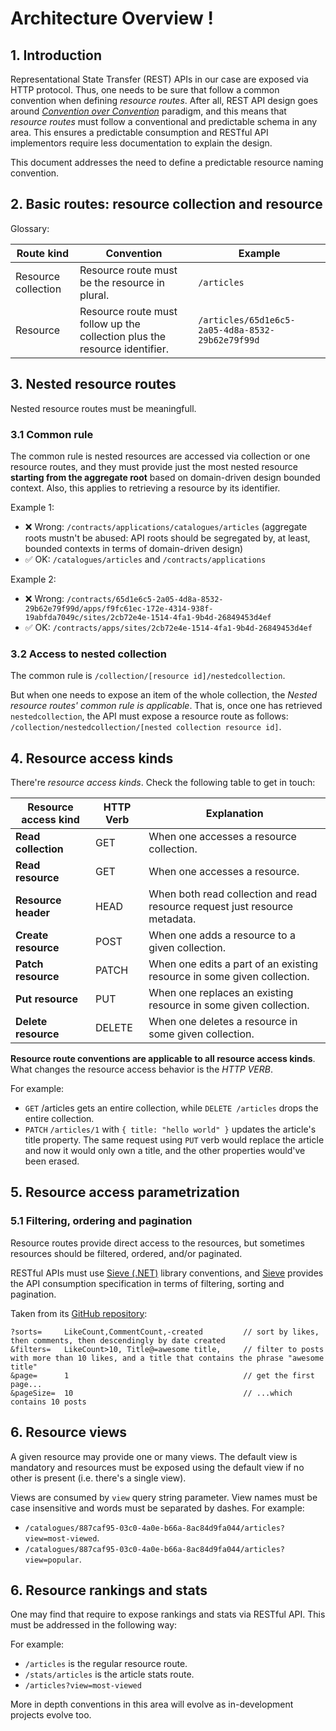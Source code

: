 # Architecture Overview !

## 1. Introduction

Representational State Transfer (REST) APIs in our case are exposed via HTTP protocol. Thus, one needs to be sure that follow a common convention when defining *resource routes*. After all, REST API design goes around [*Convention over Convention*](https://github.com/MapsterMapper/Mapster) paradigm, and this means that *resource routes* must follow a conventional and predictable schema in any area. This ensures a predictable consumption and RESTful API implementors require less documentation to explain the design.

This document addresses the need to define a predictable resource naming convention.

## 2. Basic routes: resource collection and resource

Glossary:

| Route kind | Convention | Example |
| - | - | - |
| Resource collection | Resource route must be the resource in plural. | `/articles` |
| Resource | Resource route must follow up the collection plus the resource identifier. | `/articles/65d1e6c5-2a05-4d8a-8532-29b62e79f99d` |

## 3. Nested resource routes

Nested resource routes must be meaningfull.

### 3.1 Common rule

The common rule is nested resources are accessed via collection or one resource routes, and they must provide just the most nested resource **starting from the aggregate root** based on domain-driven design bounded context. Also, this applies to retrieving a resource by its identifier.

Example 1: 
- ❌ Wrong: `/contracts/applications/catalogues/articles` (aggregate roots mustn't be abused: API roots should be segregated by, at least, bounded contexts in terms of domain-driven design)
- ✅ OK: `/catalogues/articles` and `/contracts/applications`


Example 2:

- ❌ Wrong: `/contracts/65d1e6c5-2a05-4d8a-8532-29b62e79f99d/apps/f9fc61ec-172e-4314-938f-19abfda7049c/sites/2cb72e4e-1514-4fa1-9b4d-26849453d4ef`
- ✅ OK: `/contracts/apps/sites/2cb72e4e-1514-4fa1-9b4d-26849453d4ef`


### 3.2 Access to nested collection

The common rule is `/collection/[resource id]/nestedcollection`.

But when one needs to expose an item of the whole collection, the *Nested resource routes' common rule is applicable*. That is, once one has retrieved `nestedcollection`, the API must expose a resource route as follows: `/collection/nestedcollection/[nested collection resource id]`.

## 4. Resource access kinds

There're *resource access kinds*. Check the following table to get in touch:

| Resource access kind | HTTP Verb | Explanation |
| - | - | - |
| **Read collection** | GET | When one accesses a resource collection. |
| **Read resource** | GET | When one accesses a resource. |
| **Resource header** | HEAD | When both read collection and read resource request just resource metadata. |
| **Create resource** | POST | When one adds a resource to a given collection. |
| **Patch resource** | PATCH | When one edits a part of an existing resource in some given collection. |
| **Put resource** | PUT | When one replaces an existing resource in some given collection. |
| **Delete resource**  | DELETE | When one deletes a resource in some given collection. |

**Resource route conventions are applicable to all resource access kinds**. What changes the resource access behavior is the *HTTP VERB*.

For example:
- `GET` /articles gets an entire collection, while `DELETE /articles` drops the entire collection.
- `PATCH` `/articles/1` with `{ title: "hello world" }` updates the article's title property. The same request using `PUT` verb would replace the article and now it would only own a title, and the other properties would've been erased.

## 5. Resource access parametrization

### 5.1 Filtering, ordering and pagination
Resource routes provide direct access to the resources, but sometimes resources should be filtered, ordered, and/or paginated.

RESTful APIs must use [Sieve (.NET)](https://github.com/Biarity/Sieve) library conventions, and [Sieve](https://github.com/Biarity/Sieve) provides the API consumption specification in terms of filtering, sorting and pagination.

Taken from its [GitHub repository](https://github.com/Biarity/Sieve#send-a-request):

```
?sorts=     LikeCount,CommentCount,-created         // sort by likes, then comments, then descendingly by date created 
&filters=   LikeCount>10, Title@=awesome title,     // filter to posts with more than 10 likes, and a title that contains the phrase "awesome title"
&page=      1                                       // get the first page...
&pageSize=  10                                      // ...which contains 10 posts
```

## 6. Resource views

A given resource may provide one or many views. The default view is mandatory and resources must be exposed using the default view if no other is present (i.e. there's a single view).

Views are consumed by `view` query string parameter. View names must be case insensitive and words must be separated by dashes. For example:

- `/catalogues/887caf95-03c0-4a0e-b66a-8ac84d9fa044/articles?view=most-viewed`.
- `/catalogues/887caf95-03c0-4a0e-b66a-8ac84d9fa044/articles?view=popular`.

## 6. Resource rankings and stats

One may find that require to expose rankings and stats via RESTful API. This must be addressed in the following way:

For example:

- `/articles` is the regular resource route.
- `/stats/articles` is the article stats route.
- `/articles?view=most-viewed`

More in depth conventions in this area will evolve as in-development projects evolve too.
